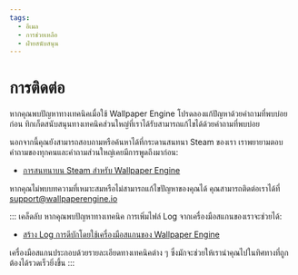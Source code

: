 ```yaml
---
tags:
  - อีเมล
  - การช่วยเหลือ
  - ฝ่ายสนับสนุน
---
```


# การติดต่อ

หากคุณพบปัญหาทางเทคนิคเมื่อใช้ Wallpaper Engine โปรดลองแก้ปัญหาด้วยคำถามที่พบบ่อยก่อน ทิกเก็ตสนับสนุนทางเทคนิคส่วนใหญ่ที่เราได้รับสามารถแก้ไขได้ด้วยคำถามที่พบบ่อย

นอกจากนี้คุณยังสามารถสอบถามหรือค้นหาได้ที่กระดานสนทนา Steam ของเรา เราพยายามตอบคำถามของทุกคนและคำถามส่วนใหญ่เคยมีการพูดถึงมาก่อน:

* [การสนทนาบน Steam สำหรับ Wallpaper Engine](https://steamcommunity.com/app/431960/discussions/)

หากคุณไม่พบบทความที่เหมาะสมหรือไม่สามารถแก้ไขปัญหาของคุณได้ คุณสามารถติดต่อเราได้ที่ [support@wallpaperengine.io](mailto:support@wallpaperengine.io?subject=Support%20Request)

::: เคล็ดลับ หากคุณพบปัญหาทางเทคนิค การเพิ่มไฟล์ Log จากเครื่องมือสแกนของเราจะช่วยได้:

* [สร้าง Log การดีบักโดยใช้เครื่องมือสแกนของ Wallpaper Engine](debug/scantool)

เครื่องมือสแกนประกอบด้วยรายละเอียดทางเทคนิคต่าง ๆ ซึ่งมักจะช่วยให้เรานำคุณไปในทิศทางที่ถูกต้องได้รวดเร็วยิ่งขึ้น :::